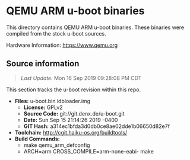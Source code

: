 QEMU ARM u-boot binaries
===================

This directory contains QEMU ARM u-boot binaries.
These binaries were compiled from the stock u-boot sources.

Hardware Information: <https://www.qemu.org>

Source information
-------------
> *Last Update:* Mon 16 Sep 2019 09:28:08 PM CDT

This section tracks the u-boot revision within this repo.

* **Files:**  u-boot.bin idbloader.img
  * **License:** GPLv2
  * **Source Code:** git://git.denx.de/u-boot.git
  * **Date:** Sun Sep 15 21:14:26 2019 -0400
  * **GIT Hash:** a314ec1bfda3d0db0ce8ae02dde1b06650d82e7f
* **Toolchain:** http://cgit.haiku-os.org/buildtools/
* **Build Commands:**
  * make qemu_arm_defconfig
  * ARCH=arm CROSS_COMPILE=arm-none-eabi- make

